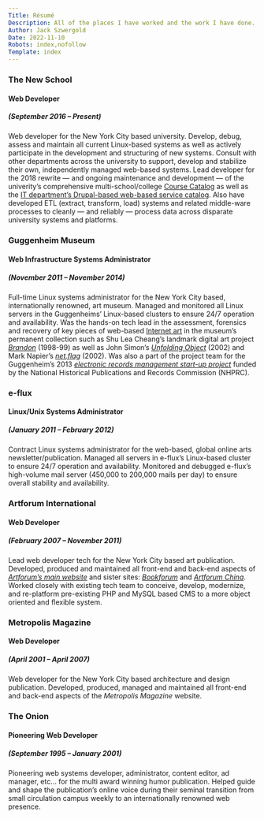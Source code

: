 ```yaml
---
Title: Résumé
Description: All of the places I have worked and the work I have done.
Author: Jack Szwergold
Date: 2022-11-10
Robots: index,nofollow
Template: index
---
```


### The New School
#### Web Developer
##### (September 2016 – Present)
Web developer for the New York City based university. Develop, debug, assess and maintain all current Linux-based systems as well as actively participate in the development and structuring of new systems. Consult with other departments across the university to support, develop and stabilize their own, independently managed web-based systems. Lead developer for the 2018 rewrite — and ongoing maintenance and development — of the univerity’s comprehensive multi-school/college [Course Catalog](https://courses.newschool.edu) as well as the [IT department’s Drupal-based web-based service
catalog](https://it.newschool.edu/). Also have developed ETL (extract, transform, load) systems and related middle-ware processes to cleanly — and reliably — process data across disparate university systems and platforms.

### Guggenheim Museum
#### Web Infrastructure Systems Administrator
##### (November 2011 – November 2014)
Full-time Linux systems administrator for the New York City based, internationally renowned, art museum. Managed and monitored all Linux servers in the Guggenheims’ Linux-based clusters to ensure 24/7 operation and availability.
Was the hands-on tech lead in the assessment, forensics and recovery of key pieces of web-based [Internet art](https://en.wikipedia.org/wiki/Internet_art)
in the museum’s permanent collection such as Shu Lea Cheang’s landmark digital art project [*Brandon*](http://www.digitalhumanities.org/dhq/vol/12/2/000379/000379.html)
(1998-99) as well as John Simon’s [*Unfolding
Object*](http://unfoldingobject.guggenheim.org/) (2002) and Mark Napier’s [*net.flag*](https://netflag.guggenheim.org/) (2002). Was also a part of the project team for the Guggenheim’s 2013 [*electronic records management start-up
project*](https://www.guggenheim.org/library-archives/library-archives-projects/electronic-records-management-start-up-project) funded by the National Historical Publications and Records Commission (NHPRC).

### e-flux
#### Linux/Unix Systems Administrator
##### (January 2011 – February 2012)
Contract Linux systems administrator for the web-based, global online arts newsletter/publication. Managed all servers in e-flux’s Linux-based cluster to ensure 24/7 operation and availability. Monitored and debugged e-flux’s high-volume mail server (450,000 to 200,000 mails per day) to ensure overall stability and availability.

### Artforum International
#### Web Developer
##### (February 2007 – November 2011)
Lead web developer tech for the New York City based art publication. Developed, produced and maintained all front-end and back-end aspects of [*Artforum’s main
website*](https://www.artforum.com/) and sister sites:
[*Bookforum*](https://www.bookforum.com/) and [*Artforum
China*](https://artforum.com.cn/). Worked closely with existing tech team to conceive, develop, modernize, and re-platform pre-existing PHP and MySQL based CMS to a more object oriented and flexible system.

### Metropolis Magazine
#### Web Developer
##### (April 2001 – April 2007)
Web developer for the New York City based architecture and design publication. Developed, produced, managed and maintained all front-end and back-end aspects of the *Metropolis Magazine* website.

### The Onion
#### Pioneering Web Developer
##### (September 1995 – January 2001)
Pioneering web systems developer, administrator, content editor, ad manager, etc… for the multi award winning humor publication. Helped guide and shape the publication’s online voice during their seminal transition from small circulation campus weekly to an internationally renowned web presence.
